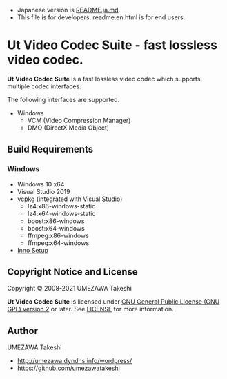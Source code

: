 - Japanese version is [README.ja.md](README.ja.md).
- This file is for developers. readme.en.html is for end users.

# Ut Video Codec Suite - fast lossless video codec.

**Ut Video Codec Suite** is a fast lossless video codec which supports multiple codec interfaces.

The following interfaces are supported.

- Windows
  - VCM (Video Compression Manager)
  - DMO (DirectX Media Object)


## Build Requirements

### Windows

- Windows 10 x64
- Visual Studio 2019
- [vcpkg](https://github.com/microsoft/vcpkg) (integrated with Visual Studio)
  - lz4:x86-windows-static
  - lz4:x64-windows-static
  - boost:x86-windows
  - boost:x64-windows
  - ffmpeg:x86-windows
  - ffmpeg:x64-windows
- [Inno Setup](http://www.jrsoftware.org/isinfo.php)


## Copyright Notice and License

Copyright &copy; 2008-2021 UMEZAWA Takeshi

**Ut Video Codec Suite** is licensed under [GNU General Public License (GNU GPL) version 2](gplv2.txt) or later. See [LICENSE](LICENSE) for more information.


## Author

UMEZAWA Takeshi

- http://umezawa.dyndns.info/wordpress/
- https://github.com/umezawatakeshi
